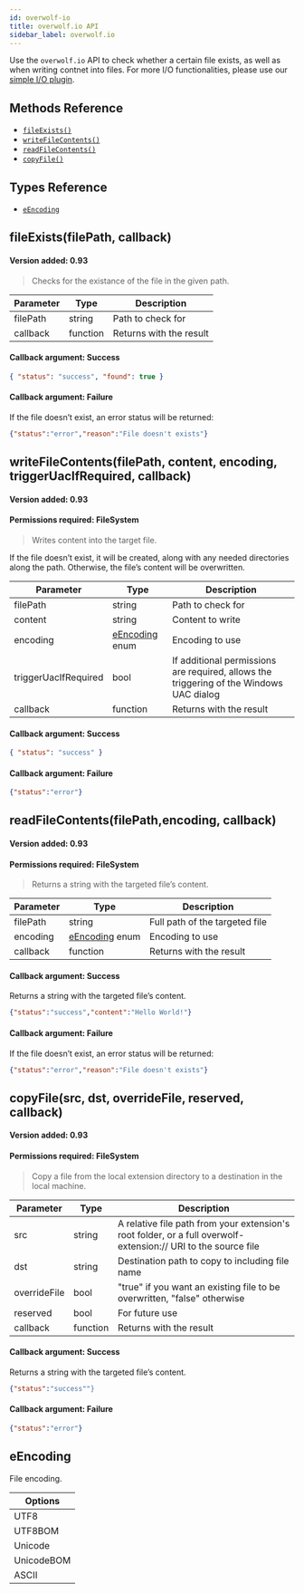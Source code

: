 ```yaml
---
id: overwolf-io
title: overwolf.io API
sidebar_label: overwolf.io
---
```


Use the `overwolf.io` API to check whether a certain file exists, as well as when writing contnet into files. For more I/O functionalities, please use our [simple I/O plugin](../topics/simple-io-plugin).  

## Methods Reference

* [`fileExists()`](#fileexistsfilepath-callback)
* [`writeFileContents()`](#writefilecontentsfilepath-content-encoding-triggeruacifrequired-callback)
* [`readFileContents()`](#readfilecontentsfilepath-encoding-callback)
* [`copyFile()`](#copyfilesrc-dst-overridefile-reserved-callback)

## Types Reference

* [`eEncoding`](#eencoding)

## fileExists(filePath, callback)

#### Version added: 0.93

> Checks for the existance of the file in the given path.

Parameter | Type | Description |
------------ | ------------ | ------------ |
filePath | string | Path to check for |
callback | function | Returns with the result |   
   
#### Callback argument: Success

```json 
{ "status": "success", "found": true }
```

#### Callback argument: Failure
If the file doesn’t exist, an error status will be returned:

```json 
{"status":"error","reason":"File doesn't exists"}
```

## writeFileContents(filePath, content, encoding, triggerUacIfRequired, callback)

#### Version added: 0.93

#### Permissions required: FileSystem

> Writes content into the target file.

If the file doesn’t exist, it will be created, along with any needed directories along the path. Otherwise, the file’s content will be overwritten.

Parameter            | Type                    | Description                                                                             |
-------------------- | ----------------------- | --------------------------------------------------------------------------------------- |
filePath             | string                  | Path to check for                                                                   |
content              | string                  | Content to write                                                                    |
encoding             | [eEncoding](#eencoding) enum | Encoding to use                                                               |
triggerUacIfRequired | bool                    | If additional permissions are required, allows the triggering of the Windows UAC dialog |
callback             | function                | Returns with the result                                                                 |   
   
#### Callback argument: Success
```json
{ "status": "success" }
```
#### Callback argument: Failure

```json
{"status":"error"}
```   

## readFileContents(filePath,encoding, callback)

#### Version added: 0.93

#### Permissions required: FileSystem

> Returns a string with the targeted file’s content.

Parameter | Type | Description |
------------ | ------------ | ------------ |
filePath | string | Full path of the targeted file|
encoding | [eEncoding](#eencoding) enum | Encoding to use |
callback | function | Returns with the result |
   
#### Callback argument: Success

Returns a string with the targeted file’s content.

```json
{"status":"success","content":"Hello World!"}
```

#### Callback argument: Failure

If the file doesn’t exist, an error status will be returned:

```json
{"status":"error","reason":"File doesn't exists"}
```

## copyFile(src, dst, overrideFile, reserved, callback)

#### Version added: 0.93

#### Permissions required: FileSystem

> Copy a file from the local extension directory to a destination in the local machine.

Parameter | Type | Description |
------------ | ------------ | ------------ |
src | string | A relative file path from your extension's root folder, or a full overwolf-extension:// URI to the source file |
dst | string | Destination path to copy to including file name |
overrideFile | bool | "true" if you want an existing file to be overwritten, "false" otherwise |
reserved | bool | For future use |
callback | function | Returns with the result |   

#### Callback argument: Success

Returns a string with the targeted file’s content.

```json
{"status":"success""}
```

#### Callback argument: Failure

```json
{"status":"error"}
```   

## eEncoding
File encoding.

Options    | 
-----------| 
UTF8       | 
UTF8BOM    |
Unicode    |
UnicodeBOM |
ASCII      |

